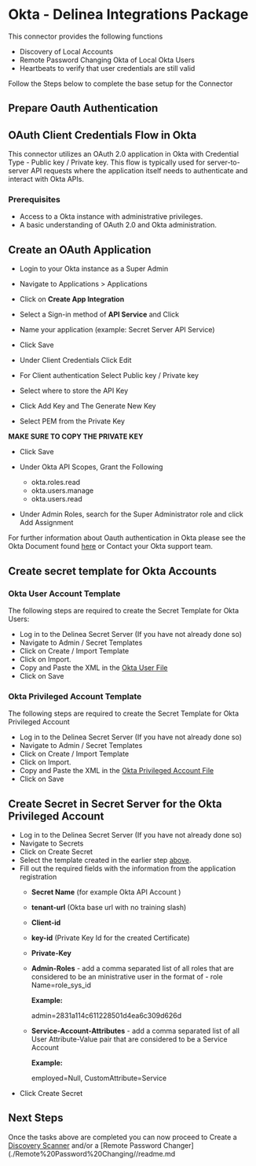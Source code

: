 # Okta - Delinea Integrations Package

This connector provides the following functions

- Discovery of Local Accounts
- Remote Password Changing Okta of Local Okta Users
- Heartbeats to verify that user credentials are still valid

Follow the Steps below to complete the base setup for the Connector

## Prepare Oauth Authentication

## OAuth Client Credentials Flow in Okta

This connector utilizes an OAuth 2.0 application in Okta with Credential Type - Public key / Private key. This flow is typically used for server-to-server API requests where the application itself needs to authenticate and interact with Okta APIs.

### Prerequisites

- Access to a Okta instance with administrative privileges.
- A basic understanding of OAuth 2.0 and Okta administration.

## Create an OAuth Application

- Login to your Okta instance as a Super Admin
- Navigate to Applications > Applications
- Click on **Create App Integration**
- Select a Sign-in method of **API Service** and Click
- Name your application (example: Secret Server API Service)
- Click Save

  

- Under Client Credentials Click Edit
- For Client authentication Select Public key / Private key
- Select where to store the API Key
- Click Add Key and The Generate New Key
- Select PEM from the Private Key 

**MAKE SURE TO COPY THE PRIVATE KEY**
- Click Save

- Under Okta API Scopes, Grant the Following    
    - okta.roles.read
    - okta.users.manage
    - okta.users.read
- Under Admin Roles, search for the Super Administrator role and click Add Assignment

For further information about Oauth authentication in Okta please see the Okta Document found [here](https://developer.okta.com/docs/guides/implement-oauth-for-okta/main/) or Contact your Okta support team.

## Create secret template for Okta Accounts

### Okta User Account Template

The following steps are required to create the Secret Template for Okta Users:

- Log in to the Delinea Secret Server (If you have not already done so)
- Navigate to Admin / Secret Templates
- Click on Create / Import Template
- Click on Import.
- Copy and Paste the XML in the [Okta User File](./Templates/Okta%20User.xml)
- Click on Save

### Okta Privileged Account Template

The following steps are required to create the Secret Template for Okta Privileged Account

- Log in to the Delinea Secret Server (If you have not already done so)
- Navigate to Admin / Secret Templates
- Click on Create / Import Template
- Click on Import.
- Copy and Paste the XML in the [Okta Privileged Account File](./Templates/Okta%20Privileged%20Acount.xml)
- Click on Save

## Create Secret in Secret Server for the Okta Privileged Account
- Log in to the Delinea Secret Server (If you have not already done so)
- Navigate to Secrets
- Click on Create Secret
- Select the template created in the earlier step [above](#okta-privileged-account-template).
- Fill out the required fields with the information from the application registration
    - **Secret Name** (for example Okta API Account )
    - **tenant-url** (Okta base url with no training slash)
    - **Client-id**
    - **key-id** (Private Key Id for the created Certificate)
    - **Private-Key**
    - **Admin-Roles** - add a comma separated list of all roles that are considered to be an ministrative user in the format of - role Name=role_sys_id 

        **Example:** 
    
        admin=2831a114c611228501d4ea6c309d626d
    - **Service-Account-Attributes** - add a comma separated list of all User Attribute-Value pair that are considered to be a Service Account 

        **Example:**
        
        employed=Null,
        CustomAttribute=Service
- Click Create Secret

## Next Steps

Once the tasks above are completed you can now proceed to Create a [Discovery Scanner](./Discovery/readme.md) and/or a [Remote Password Changer](./Remote%20Password%20Changing//readme.md